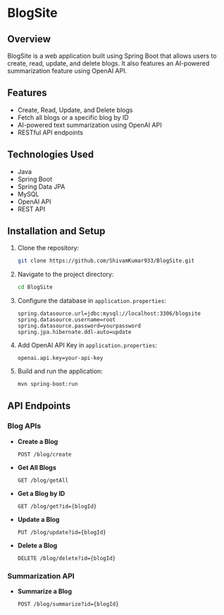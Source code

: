 # BlogSite

## Overview
BlogSite is a web application built using Spring Boot that allows users to create, read, update, and delete blogs. It also features an AI-powered summarization feature using OpenAI API.

## Features
- Create, Read, Update, and Delete blogs
- Fetch all blogs or a specific blog by ID
- AI-powered text summarization using OpenAI API
- RESTful API endpoints

## Technologies Used
- Java
- Spring Boot
- Spring Data JPA
- MySQL
- OpenAI API
- REST API

## Installation and Setup
1. Clone the repository:
   ```sh
   git clone https://github.com/ShivamKumar933/BlogSite.git
   ```
2. Navigate to the project directory:
   ```sh
   cd BlogSite
   ```
3. Configure the database in `application.properties`:
   ```properties
   spring.datasource.url=jdbc:mysql://localhost:3306/blogsite
   spring.datasource.username=root
   spring.datasource.password=yourpassword
   spring.jpa.hibernate.ddl-auto=update
   ```
4. Add OpenAI API Key in `application.properties`:
   ```properties
   openai.api.key=your-api-key
   ```
5. Build and run the application:
   ```sh
   mvn spring-boot:run
   ```

## API Endpoints
### Blog APIs
- **Create a Blog**
  ```http
  POST /blog/create
  ```

- **Get All Blogs**
  ```http
  GET /blog/getAll
  ```

- **Get a Blog by ID**
  ```http
  GET /blog/get?id={blogId}
  ```

- **Update a Blog**
  ```http
  PUT /blog/update?id={blogId}
  ```


- **Delete a Blog**
  ```http
  DELETE /blog/delete?id={blogId}
  ```

### Summarization API
- **Summarize a Blog**
  ```http
  POST /blog/summarize?id={blogId}
  ```


